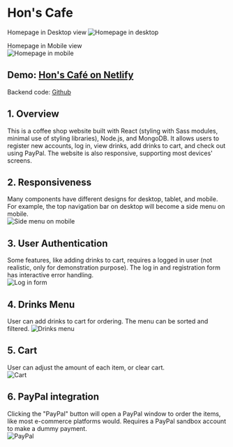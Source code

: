 # Hon's Cafe
Homepage in Desktop view
![Homepage in desktop](https://res.cloudinary.com/doeoghxhd/image/upload/v1708639610/demo/gc2tv9rexod9gnqdwuwk.png)

Homepage in Mobile view  
![Homepage in mobile](https://res.cloudinary.com/doeoghxhd/image/upload/v1708639611/demo/vjrcbogql99crx9amutz.png)

## Demo: [Hon's Café on Netlify](https://hons-cafe.netlify.app/)  
Backend code: [Github](https://github.com/lqdquangdinh/hons-cafe-backend)

## 1. Overview
This is a coffee shop website built with React (styling with Sass modules, minimal use of styling libraries), Node.js, and MongoDB. It allows users to register new accounts, log in, view drinks, add drinks to cart, and check out using PayPal. The website is also responsive, supporting most devices' screens.

## 2. Responsiveness
Many components have different designs for desktop, tablet, and mobile. For example, the top navigation bar on desktop will become a side menu on mobile.  
![Side menu on mobile](https://res.cloudinary.com/doeoghxhd/image/upload/v1708640183/demo/cgfubwxkg2dk7rz7iqok.png)

## 3. User Authentication
Some features, like adding drinks to cart, requires a logged in user (not realistic, only for demonstration purpose). The log in and registration form has interactive error handling.  
![Log in form](https://res.cloudinary.com/doeoghxhd/image/upload/v1708639610/demo/b8tk2fa0izxlxcrb4n9b.png)

## 4. Drinks Menu
User can add drinks to cart for ordering. The menu can be sorted and filtered.
![Drinks menu](https://res.cloudinary.com/doeoghxhd/image/upload/v1708641179/demo/ptjzpuruxqazv6af5prr.png)

## 5. Cart
User can adjust the amount of each item, or clear cart.  
![Cart](https://res.cloudinary.com/doeoghxhd/image/upload/v1708639610/demo/xvrtit3ejm5obycu3qgx.png)

## 6. PayPal integration
Clicking the "PayPal" button will open a PayPal window to order the items, like most e-commerce platforms would. Requires a PayPal sandbox account to make a dummy payment.  
![PayPal](https://res.cloudinary.com/doeoghxhd/image/upload/v1708641464/demo/pvpsm19ckfaojurwtdxh.png)
